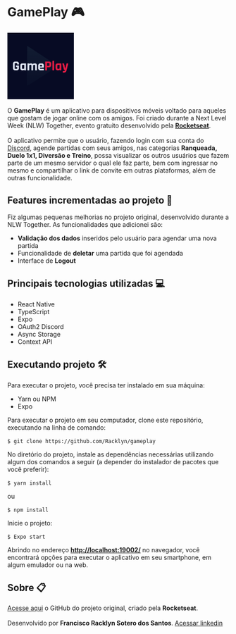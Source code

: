 # GamePlay 🎮

<img src="https://github.com/Racklyn/gameplay/blob/main/assets/icon.png" width="30%">


O **GamePlay** é um aplicativo para dispositivos móveis voltado para aqueles que gostam de jogar online com os amigos. 
Foi criado durante a Next Level Week (NLW) Together, evento gratuito desenvolvido pela **[Rocketseat](https://rocketseat.com.br/)**.<br><br>
O aplicativo permite que o usuário, fazendo login com sua conta do [Discord](https://discord.com/), agende partidas com seus amigos, nas categorias 
**Ranqueada, Duelo 1x1, Diversão e Treino**, possa visualizar os outros usuários que fazem parte de um mesmo servidor o qual ele faz parte, bem com ingressar
no mesmo e compartilhar o link de convite em outras plataformas, além de outras funcionalidade.
<br>

## Features incrementadas ao projeto 🚀️
Fiz algumas pequenas melhorias no projeto original, desenvolvido durante a NLW Together. As funcionalidades que adicionei são:
- **Validação dos dados** inseridos pelo usuário para agendar uma nova partida
- Funcionalidade de **deletar** uma partida que foi agendada
- Interface de **Logout**

## Principais tecnologias utilizadas 💻
- React Native
- TypeScript
- Expo
- OAuth2 Discord
- Async Storage
- Context API

## Executando projeto 🛠

Para executar o projeto, você precisa ter instalado em sua máquina:
- Yarn ou NPM
- Expo

Para executar o projeto em seu computador, clone este repositório, executando na linha de comando:
```shell
$ git clone https://github.com/Racklyn/gameplay
```
No diretório do projeto, instale as dependências necessárias utilizando algum dos comandos a seguir (a depender do instalador de pacotes que você preferir):
```shell
$ yarn install
```
ou
```shell
$ npm install
```

Inicie o projeto:
```shell
$ Expo start
```

Abrindo no endereço **[http://localhost:19002/](http://localhost:19002/)** no navegador, você encontrará opções para executar o aplicativo em seu smartphone, 
em algum emulador ou na web.


## Sobre 📋

[Acesse aqui](https://github.com/rocketseat-education/nlw-06-react-native) o GitHub do projeto original, criado pela **Rocketseat**. <br><br>
Desenvolvido por **Francisco Racklyn Sotero dos Santos**.
[Acessar linkedin](https://www.linkedin.com/in/racklyn-sotero-6567561b5/)
